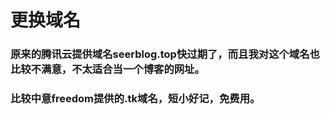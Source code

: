 # 更换域名
### 原来的腾讯云提供域名seerblog.top快过期了，而且我对这个域名也比较不满意，不太适合当一个博客的网址。
### 比较中意freedom提供的.tk域名，短小好记，免费用。
